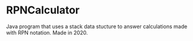 # RPNCalculator
 Java program that uses a stack data stucture to answer calculations made with RPN notation. Made in 2020.
